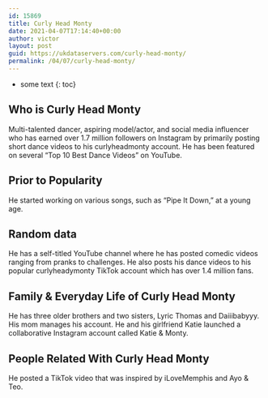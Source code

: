 ```yaml
---
id: 15869
title: Curly Head Monty
date: 2021-04-07T17:14:40+00:00
author: victor
layout: post
guid: https://ukdataservers.com/curly-head-monty/
permalink: /04/07/curly-head-monty/
---
```


* some text
{: toc}


## Who is Curly Head Monty



Multi-talented dancer, aspiring model/actor, and social media influencer who has earned over 1.7 million followers on Instagram by primarily posting short dance videos to his curlyheadmonty account. He has been featured on several &#8220;Top 10 Best Dance Videos&#8221; on YouTube. 

                
                
                
## Prior to Popularity



He started working on various songs, such as &#8220;Pipe It Down,&#8221; at a young age. 

                
                
                
## Random data



He has a self-titled YouTube channel where he has posted comedic videos ranging from pranks to challenges. He also posts his dance videos to his popular curlyheadymonty TikTok account which has over 1.4 million fans. 

                
                
                
## Family & Everyday Life of Curly Head Monty



He has three older brothers and two sisters, Lyric Thomas and Daiiibabyyy. His mom manages his account. He and his girlfriend Katie launched a collaborative Instagram account called Katie & Monty. 

                
                
                
## People Related With Curly Head Monty



He posted a TikTok video that was inspired by iLoveMemphis and Ayo & Teo.  

                
              
            
          
          
          